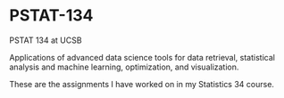 # PSTAT-134

PSTAT 134 at UCSB

Applications of advanced data science tools for data retrieval, statistical analysis and machine learning, optimization, and visualization.


These are the assignments I have worked on in my Statistics 34 course.
